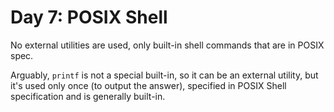 # Day 7: POSIX Shell

No external utilities are used, only built-in shell commands that are in POSIX spec.

Arguably, `printf` is not a special built-in, so it can be an external utility, but it's used only once (to output the answer),
specified in POSIX Shell specification and is generally built-in.
